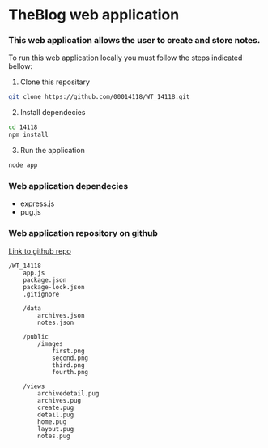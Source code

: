 # TheBlog web application

### This web application allows the user to create and store notes.

To run this web application locally you must follow the steps indicated bellow:

1. Clone this repositary
```bash
git clone https://github.com/00014118/WT_14118.git
```

2. Install dependecies
```bash
cd 14118
npm install
```

3. Run the application
```bash
node app
```

### Web application dependecies
 - express.js
 - pug.js

### Web application repository on github
[Link to github repo](https://github.com/00014118/WT_14118.git)

```
/WT_14118
    app.js
    package.json
    package-lock.json
    .gitignore

    /data
        archives.json
        notes.json

    /public
        /images
            first.png
            second.png
            third.png
            fourth.png

    /views
        archivedetail.pug
        archives.pug
        create.pug
        detail.pug
        home.pug
        layout.pug
        notes.pug
```